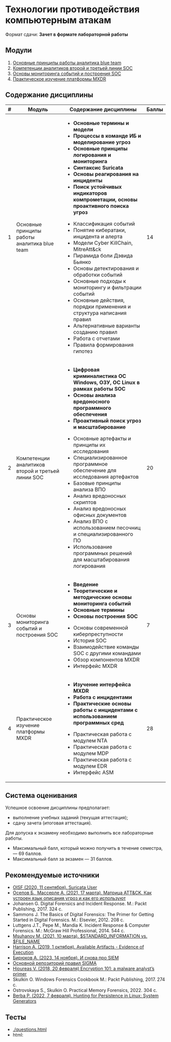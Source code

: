 # Технологии противодействия компьютерным атакам

Формат сдачи: **Зачет в формате лабораторной работы**

## Модули

1. [Основные принципы работы аналитика blue team](./01_Осн_принципы_раб_аналитика_blue_team.md)
1. [Компетенции аналитиков второй и третьей линии SOC](./02_Комп_аналитиков_2_3_линии_SOC.md)
1. [Основы мониторинга событий и построения SOC](./03_Основы_мон_соб_постр_SOC.md)
1. [Практическое изучение платформы MXDR](./04_Практическое_изучение_платформы_MXDR.md)

## Содержание дисциплины

<table>
    <thead>
        <tr>
            <th>#</th>
            <th>Модуль</th>
            <th>Содержание дисциплины</th>
            <th>Баллы</th>
        </tr>
    </thead>
    <tbody>
        <tr>
            <td>1</td>
            <td>Основные принципы работы аналитика blue team</td>
            <td>
                <p><strong>
                    <ul>
                        <li>Основные термины и модели</li>
                        <li>Процессы в команде ИБ и моделирование угроз</li>
                        <li>Основные принципы логирования и мониторинга</li>
                        <li>Синтаксис Suricata</li>
                        <li>Основы реагирования на инциденты</li>
                        <li>Поиск устойчивых индикаторов компрометации, основы проактивного поиска угроз</li>
                    </ul>
                </strong></p>
                <p>
                    <ul>
                        <li>Классификация событий</li>
                        <li>Понятие кибератаки, инцидента и алерта</li>
                        <li>Модели Cyber KillChain, MitreAtt&ck</li>
                        <li>Пирамида боли Дэвида Бьянко</li>
                        <li>Основы детектирования и обработки событий</li>
                        <li>Основные подходы к мониторингу и фильтрации событий</li>
                        <li>Основные действия, порядки применения и структура написания правил</li>
                        <li>Альтернативные варианты созданию правил</li>
                        <li>Работа с отчетами</li>
                        <li>Правила формирования гипотез</li>
                    </ul>
                </p>
            </td>
            <td>14</td>
        </tr>
        <tr>
            <td>2</td>
            <td>Компетенции аналитиков второй и третьей линии SOC</td>
            <td>
                <p><strong>
                    <ul>
                        <li>Цифровая криминалистика ОС Windows, ОЗУ, ОС Linux в рамках работы SOC</li>
                        <li>Основы анализа вредоносного программного обеспечения</li>
                        <li>Проактивный поиск угроз и масштабирование</li>
                    </ul>
                </strong></p>
                <p>
                    <ul>
                        <li>Основные артефакты и принципы их исследования</li>
                        <li>Специализированное программное обеспечение для исследования артефактов</li>
                        <li>Базовые принципы анализа ВПО</li>
                        <li>Анализ вредоносных скриптов</li>
                        <li>Анализ вредоносных офисных документов</li>
                        <li>Анализ ВПО с использованием песочниц и специализированного ПО</li>
                        <li>Использование программных решений для масштабирования логирования</li>
                    </ul>
                </p>
            </td>
            <td>20</td>
        </tr>
        <tr>
            <td>3</td>
            <td>Основы мониторинга событий и построения SOC</td>
            <td>
                <p><strong>
                    <ul>
                        <li>Введение</li>
                        <li>Теоретические и методические основы мониторинга событий</li>
                        <li>Основные термины</li>
                        <li>Основы построения SOC</li>
                    </ul>
                </strong></p>
                <p>
                    <ul>
                        <li>Основы современной киберпреступности</li>
                        <li>История SOC</li>
                        <li>Взаимодействие команды SOC с другими командами</li>
                        <li>Обзор компонентов MXDR</li>
                        <li>Интерфейс MXDR</li>
                    </ul>
                </p>
            </td>
            <td>7</td>
        </tr>
        <tr>
            <td>4</td>
            <td>Практическое изучение платформы MXDR</td>
            <td>
                <p><strong>
                    <ul>
                        <li>Изучение интерфейса MXDR</li>
                        <li>Работа с инцидентами</li>
                        <li>Практические основы работы с инцидентами с использованием программных сред</li>
                    </ul>
                </strong></p>
                <p>
                    <ul>
                        <li>Практическая работа с модулем NTA</li>
                        <li>Практическая работа с модулем MDP</li>
                        <li>Практическая работа с модулем EDR</li>
                        <li>Интерфейс ASM</li>
                    </ul>
                </p>
            </td>
            <td>28</td>
        </tr>
    </tbody>
</table>

## Система оценивания

Успешное освоение дисциплины предполагает:
- выполнение учебных заданий (текущая аттестация);
- сдачу зачета (итоговая аттестация).

Для допуска к экзамену необходимо выполнить все лабораторные работы.
- Максимальный балл, который можно получить в течение семестра, — 69 баллов.
- Максимальный балл за экзамен — 31 баллов.

## Рекомендуемые источники

- [OISF (2020, 11 сентября). Suricata User](https://docs.suricata.io/_/downloads/en/suricata-6.0.0-rc1/pdf/)
- [Осепов Б., Массерле А. (2021, 17 марта). Матрица ATT&CK. Как устроен язык описания угроз и как его используют](https://xakep.ru/2021/03/17/mitre-att-ck/)
- Johansen G. Digital Forensics and Incident Response. М.: Packt Publishing, 2017. 324 c.
- Sammons J. The Basics of Digital Forensics: The Primer for Getting Started in Digital Forensics. M.: Elsevier, 2012. 208 c.
- Luttgens J.T., Pepe M., Mandia K. Incident Response & Computer Forensics. M.: McGraw Hill Professional, 2014. 544 c.
- [Msuhanov M. (2021, 10 марта). $STANDARD_INFORMATION vs. $FILE_NAME](https://dfir.ru/2021/01/10/standard_information-vs-file_name/)
- [Harrison A. (2019, 1 октября). Available Artifacts - Evidence of Execution](https://blog.1234n6.com/2018/10/available-artifacts-evidence-of.html)
- [Бирюков А. (2023, 14 ноября). И снова про SIEM](https://habr.com/ru/companies/otus/articles/773430/)
- [Основной репозиторий правил SIGMA](https://github.com/SigmaHQ/sigma)
- [Hioureas V. (2018, 20 февраля) Encryption 101: a malware analyst’s primer](https://www.malwarebytes.com/blog/news/2018/02/encryption-101-malware-analysts-primer)
- Skulkin O. Windows Forensics Cookbook M.: Packt Publishing, 2017. 274 c.
- Ostrovskaya S., Skulkin O. Practical Memory Forensics, 2022. 304 c.
- [Berba P. (2022, 7 февраля). Hunting for Persistence in Linux: System Generators](https://pberba.github.io/security/2022/02/07/linux-threat-hunting-for-persistence-systemd-generators/)

## Тесты

- [./questions.html](./questions.html)
- html: 

